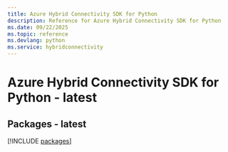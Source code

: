 ```yaml
---
title: Azure Hybrid Connectivity SDK for Python
description: Reference for Azure Hybrid Connectivity SDK for Python
ms.date: 09/22/2025
ms.topic: reference
ms.devlang: python
ms.service: hybridconnectivity
---
```

# Azure Hybrid Connectivity SDK for Python - latest
## Packages - latest
[!INCLUDE [packages](hybrid-connectivity-index.md)]